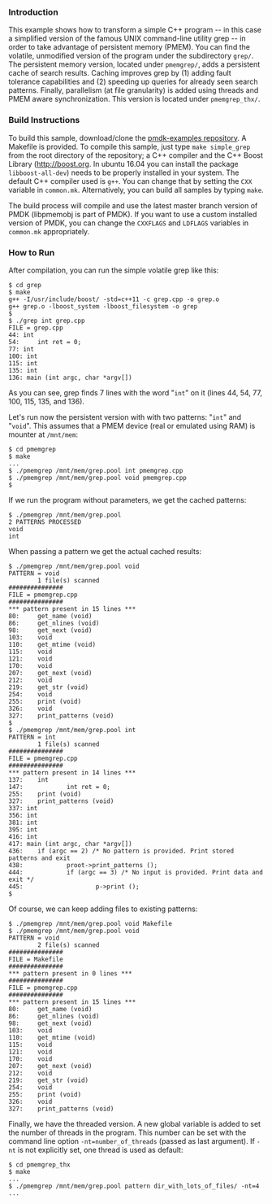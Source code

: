 ### Introduction

This example shows how to transform a simple C++ program -- in this case a
simplified version of the famous UNIX command-line utility grep -- in order to
take advantage of persistent memory (PMEM). You can find the volatile,
unmodified version of the program under the subdirectory `grep/`. The
persistent memory version, located under `pmemgrep/`, adds a persistent cache
of search results. Caching improves grep by (1) adding fault tolerance
capabilities and (2) speeding up queries for already seen search patterns.
Finally, parallelism (at file granularity) is added using threads and PMEM
aware synchronization. This version is located under `pmemgrep_thx/`.

### Build Instructions

To build this sample, download/clone the [pmdk-examples
repository](https://github.com/pmem/pmdk-examples).  A Makefile is provided. To
compile this sample, just type `make simple_grep` from the root directory of
the repository; a C++ compiler and the C++ Boost Library (http://boost.org. In
ubuntu 16.04 you can install the package `libboost-all-dev`) needs to be
properly installed in your system. The default C++ compiler used is `g++`. You
can change that by setting the `CXX` variable in `common.mk`. Alternatively,
you can build all samples by typing `make`.

The build process will compile and use the latest master branch version of PMDK
(libpmemobj is part of PMDK). If you want to use a custom installed version of
PMDK, you can change the `CXXFLAGS` and `LDFLAGS` variables in `common.mk`
appropriately.

### How to Run

After compilation, you can run the simple volatile grep like this:

	$ cd grep
	$ make
	g++ -I/usr/include/boost/ -std=c++11 -c grep.cpp -o grep.o
	g++ grep.o -lboost_system -lboost_filesystem -o grep
	$
	$ ./grep int grep.cpp
	FILE = grep.cpp
	44: int
	54:     int ret = 0;
	77: int
	100: int
	115: int
	135: int
	136: main (int argc, char *argv[])

As you can see, grep finds 7 lines with the word "`int`" on it (lines 44, 54,
77, 100, 115, 135, and 136).

Let's run now the persistent version with with two patterns: "`int`" and
"`void`".  This assumes that a PMEM device (real or emulated using RAM) is
mounter at `/mnt/mem`:

	$ cd pmemgrep
	$ make
	...
	$ ./pmemgrep /mnt/mem/grep.pool int pmemgrep.cpp
	$ ./pmemgrep /mnt/mem/grep.pool void pmemgrep.cpp
	$

If we run the program without parameters, we get the cached patterns:

	$ ./pmemgrep /mnt/mem/grep.pool
	2 PATTERNS PROCESSED
	void
	int

When passing a pattern we get the actual cached results:

	$ ./pmemgrep /mnt/mem/grep.pool void
	PATTERN = void
        	1 file(s) scanned
	###############
	FILE = pmemgrep.cpp
	###############
	*** pattern present in 15 lines ***
	80:     get_name (void)
	86:     get_nlines (void)
	98:     get_next (void)
	103:    void
	110:    get_mtime (void)
	115:    void
	121:    void
	170:    void
	207:    get_next (void)
	212:    void
	219:    get_str (void)
	254:    void
	255:    print (void)
	326:    void
	327:    print_patterns (void)
	$
	$ ./pmemgrep /mnt/mem/grep.pool int
	PATTERN = int
        	1 file(s) scanned
	###############
	FILE = pmemgrep.cpp
	###############
	*** pattern present in 14 lines ***
	137:    int
	147:            int ret = 0;
	255:    print (void)
	327:    print_patterns (void)
	337: int
	356: int
	381: int
	395: int
	416: int
	417: main (int argc, char *argv[])
	436:    if (argc == 2) /* No pattern is provided. Print stored patterns and exit
	438:            proot->print_patterns ();
	444:            if (argc == 3) /* No input is provided. Print data and exit */
	445:                    p->print ();
	$

Of course, we can keep adding files to existing patterns:

	$ ./pmemgrep /mnt/mem/grep.pool void Makefile
	$ ./pmemgrep /mnt/mem/grep.pool void
	PATTERN = void
        	2 file(s) scanned
	###############
	FILE = Makefile
	###############
	*** pattern present in 0 lines ***
	###############
	FILE = pmemgrep.cpp
	###############
	*** pattern present in 15 lines ***
	80:     get_name (void)
	86:     get_nlines (void)
	98:     get_next (void)
	103:    void
	110:    get_mtime (void)
	115:    void
	121:    void
	170:    void
	207:    get_next (void)
	212:    void
	219:    get_str (void)
	254:    void
	255:    print (void)
	326:    void
	327:    print_patterns (void)

Finally, we have the threaded version. A new global variable is added to set
the number of threads in the program. This number can be set with the command
line option `-nt=number_of_threads` (passed as last argument).  If `-nt` is not
explicitly set, one thread is used as default:

	$ cd pmemgrep_thx
	$ make
	...
	$ ./pmemgrep /mnt/mem/grep.pool pattern dir_with_lots_of_files/ -nt=4
	...


